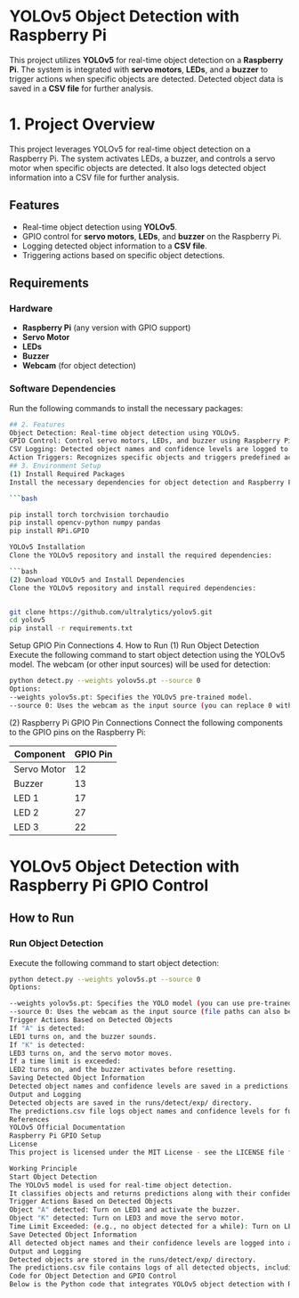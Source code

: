 # YOLOv5 Object Detection with Raspberry Pi

This project utilizes **YOLOv5** for real-time object detection on a **Raspberry Pi**. The system is integrated with **servo motors**, **LEDs**, and a **buzzer** to trigger actions when specific objects are detected. Detected object data is saved in a **CSV file** for further analysis.
# 1. Project Overview
This project leverages YOLOv5 for real-time object detection on a Raspberry Pi. The system activates LEDs, a buzzer, and controls a servo motor when specific objects are detected. It also logs detected object information into a CSV file for further analysis.

## Features

- Real-time object detection using **YOLOv5**.
- GPIO control for **servo motors**, **LEDs**, and **buzzer** on the Raspberry Pi.
- Logging detected object information to a **CSV file**.
- Triggering actions based on specific object detections.

## Requirements

### Hardware
- **Raspberry Pi** (any version with GPIO support)
- **Servo Motor**
- **LEDs**
- **Buzzer**
- **Webcam** (for object detection)
  
### Software Dependencies

Run the following commands to install the necessary packages:

```bash
## 2. Features
Object Detection: Real-time object detection using YOLOv5.
GPIO Control: Control servo motors, LEDs, and buzzer using Raspberry Pi GPIO.
CSV Logging: Detected object names and confidence levels are logged to a CSV file.
Action Triggers: Recognizes specific objects and triggers predefined actions.
## 3. Environment Setup
(1) Install Required Packages
Install the necessary dependencies for object detection and Raspberry Pi GPIO control:

```bash

pip install torch torchvision torchaudio
pip install opencv-python numpy pandas
pip install RPi.GPIO

YOLOv5 Installation
Clone the YOLOv5 repository and install the required dependencies:

```bash
(2) Download YOLOv5 and Install Dependencies
Clone the YOLOv5 repository and install required dependencies:
```

```bash

git clone https://github.com/ultralytics/yolov5.git
cd yolov5
pip install -r requirements.txt
```

Setup
GPIO Pin Connections
4. How to Run
(1) Run Object Detection
Execute the following command to start object detection using the YOLOv5 model. The webcam (or other input sources) will be used for detection:

```bash
python detect.py --weights yolov5s.pt --source 0
Options:
--weights yolov5s.pt: Specifies the YOLOv5 pre-trained model.
--source 0: Uses the webcam as the input source (you can replace 0 with a video file path).
```

(2) Raspberry Pi GPIO Pin Connections
Connect the following components to the GPIO pins on the Raspberry Pi:

| Component    | GPIO Pin |
|--------------|----------|
| Servo Motor  | 12       |
| Buzzer       | 13       |
| LED 1        | 17       |
| LED 2        | 27       |
| LED 3        | 22       |

# YOLOv5 Object Detection with Raspberry Pi GPIO Control

## How to Run

### Run Object Detection

Execute the following command to start object detection:

```bash
python detect.py --weights yolov5s.pt --source 0
Options:

--weights yolov5s.pt: Specifies the YOLO model (you can use pre-trained models).
--source 0: Uses the webcam as the input source (file paths can also be specified).
Trigger Actions Based on Detected Objects
If "A" is detected:
LED1 turns on, and the buzzer sounds.
If "K" is detected:
LED3 turns on, and the servo motor moves.
If a time limit is exceeded:
LED2 turns on, and the buzzer activates before resetting.
Saving Detected Object Information
Detected object names and confidence levels are saved in a predictions.csv file.
Output and Logging
Detected objects are saved in the runs/detect/exp/ directory.
The predictions.csv file logs object names and confidence levels for further analysis.
References
YOLOv5 Official Documentation
Raspberry Pi GPIO Setup
License
This project is licensed under the MIT License - see the LICENSE file for details.

Working Principle
Start Object Detection
The YOLOv5 model is used for real-time object detection.
It classifies objects and returns predictions along with their confidence levels.
Trigger Actions Based on Detected Objects
Object "A" detected: Turn on LED1 and activate the buzzer.
Object "K" detected: Turn on LED3 and move the servo motor.
Time Limit Exceeded: (e.g., no object detected for a while): Turn on LED2 and activate the buzzer before resetting.
Save Detected Object Information
All detected object names and their confidence levels are logged into a predictions.csv file.
Output and Logging
Detected objects are stored in the runs/detect/exp/ directory.
The predictions.csv file contains logs of all detected objects, including their names and confidence scores.
Code for Object Detection and GPIO Control
Below is the Python code that integrates YOLOv5 object detection with Raspberry Pi GPIO control:
